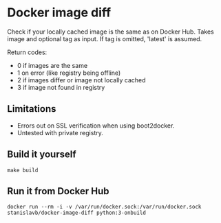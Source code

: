 Docker image diff
=================

Check if your locally cached image is the same as on Docker Hub. Takes image and optional tag as input. If tag is omitted, 'latest' is assumed.

Return codes:
* 0 if images are the same
* 1 on error (like registry being offline)
* 2 if images differ or image not locally cached
* 3 if image not found in registry

Limitations
-----------
* Errors out on SSL verification when using boot2docker.
* Untested with private registry.

Build it yourself
-----------------
```
make build
```

Run it from Docker Hub
----------------------
```
docker run --rm -i -v /var/run/docker.sock:/var/run/docker.sock stanislavb/docker-image-diff python:3-onbuild
```
